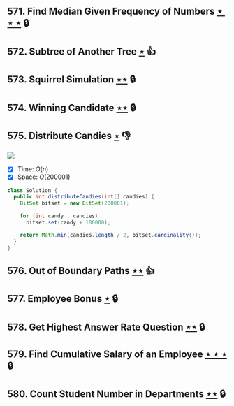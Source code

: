 ## 571. Find Median Given Frequency of Numbers [$\star\star\star$](https://leetcode.com/problems/find-median-given-frequency-of-numbers) 🔒

## 572. Subtree of Another Tree [$\star$](https://leetcode.com/problems/subtree-of-another-tree) :thumbsup:

## 573. Squirrel Simulation [$\star\star$](https://leetcode.com/problems/squirrel-simulation) 🔒

## 574. Winning Candidate [$\star\star$](https://leetcode.com/problems/winning-candidate) 🔒

## 575. Distribute Candies [$\star$](https://leetcode.com/problems/distribute-candies) :thumbsdown:

![](https://img.shields.io/badge/-Hash%20Table-7BA23F.svg?style=flat-square)

- [x] Time: $O(n)$
- [x] Space: $O(200001)$

```java
class Solution {
  public int distributeCandies(int[] candies) {
    BitSet bitset = new BitSet(200001);

    for (int candy : candies)
      bitset.set(candy + 100000);

    return Math.min(candies.length / 2, bitset.cardinality());
  }
}
```

## 576. Out of Boundary Paths [$\star\star$](https://leetcode.com/problems/out-of-boundary-paths) :thumbsup:

## 577. Employee Bonus [$\star$](https://leetcode.com/problems/employee-bonus) 🔒

## 578. Get Highest Answer Rate Question [$\star\star$](https://leetcode.com/problems/get-highest-answer-rate-question) 🔒

## 579. Find Cumulative Salary of an Employee [$\star\star\star$](https://leetcode.com/problems/find-cumulative-salary-of-an-employee) 🔒

## 580. Count Student Number in Departments [$\star\star$](https://leetcode.com/problems/count-student-number-in-departments) 🔒
